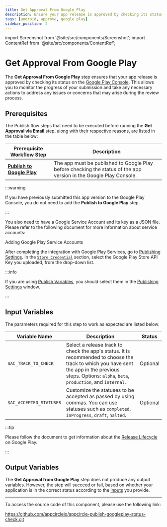 ```yaml
---
title: Get Approval From Google Play
description: Ensure your app release is approved by checking its status on the Google Play Console.
tags: [android, approve, google play]
sidebar_position: 2
---
```


import Screenshot from '@site/src/components/Screenshot';
import ContentRef from '@site/src/components/ContentRef';

# Get Approval From Google Play

The **Get Approval From Google Play** step ensures that your app release is approved by checking its status on the [Google Play Console](https://play.google.com/console). This allows you to monitor the progress of your submission and take any necessary actions to address any issues or concerns that may arise during the review process.

## Prerequisites

The Publish flow steps that need to be executed before running the **Get Approval via Email** step, along with their respective reasons, are listed in the table below:

| Prerequisite Workflow Step                                                                          | Description                                                                                             |
|------------------------------------------------------------------------------------------------------------|---------------------------------------------------------------------------------------------------------|
| [**Publish to Google Play**](/publish-integrations/android-publish-integrations/publish-to-google-play) | The app must be published to Google Play before checking the status of the app version in the Google Play Console. |

<Screenshot url='https://cdn.appcircle.io/docs/assets/android-publishflow-approve-from-google-play-0.png'/>

:::warning

If you have previously submitted this app version to the Google Play Console, you do not need to add the **Publish to Google Play** step.

:::

You also need to have a Google Service Account and its key as a JSON file. Please refer to the following document for more information about service accounts:

<ContentRef url="/account/my-organization/security/credentials/adding-google-play-service-account">
  Adding Google Play Service Accounts
</ContentRef>

After completing the integration with Google Play Services, go to [Publishing Settings](/publish-module/publish-settings). In the [`Store Credential`](/publish-module/publish-settings#store-credentials) section, select the Google Play Store API Key you uploaded, from the drop-down list.

:::info

If you are using [Publish Variables](/publish-module/publish-settings#publish-variables), you should select them in the [Publishing Settings](/publish-module/publish-settings) window.

:::

## Input Variables

The parameters required for this step to work as expected are listed below:

<Screenshot url='https://cdn.appcircle.io/docs/assets/android-publishflow-approve-from-google-play-1.png'/>

| Variable Name          | Description                                                                                                                     | Status    |
| ---------------------- | ------------------------------------------------------------------------------------------------------------------------------- | --------- |
| `$AC_TRACK_TO_CHECK`   | Select a release track to check the app's status. It is recommended to choose the track to which you have sent the app in the previous steps. Options: `alpha`, `beta`, `production`, and `internal`. | Optional |
| `$AC_ACCEPTED_STATUSES` | Customize the statuses to be accepted as passed by using commas. You can use statuses such as `completed`, `inProgress`, `draft`, `halted`. | Optional |

:::tip

Please follow the document to get information about the [Release Lifecycle](https://developers.google.com/assistant/console/releases#lifecycle) on Google Play.

:::

## Output Variables

The **Get Approval from Google Play** step does not produce any output variables. However, the step will succeed or fail, based on whether your application is in the correct status according to the [inputs](#input-variables) you provide.

<Screenshot url='https://cdn.appcircle.io/docs/assets/android-publishflow-approve-from-google-play-2.png'/>

---

To access the source code of this component, please use the following link:

https://github.com/appcircleio/appcircle-publish-googleplay-status-check.git